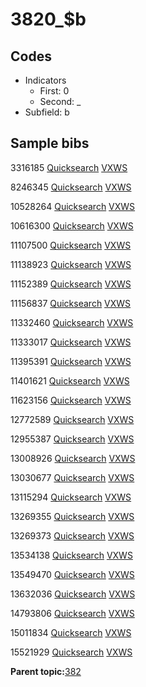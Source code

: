 # 3820\_$b

## Codes

-   Indicators
    -   First: 0
    -   Second: \_
-   Subfield: b

## Sample bibs

3316185 [Quicksearch](https://search.library.yale.edu/catalog/3316185) [VXWS](http://prodorbis.library.yale.edu:7014/vxws/GetHoldingsService?bibId=3316185)

8246345 [Quicksearch](https://search.library.yale.edu/catalog/8246345) [VXWS](http://prodorbis.library.yale.edu:7014/vxws/GetHoldingsService?bibId=8246345)

10528264 [Quicksearch](https://search.library.yale.edu/catalog/10528264) [VXWS](http://prodorbis.library.yale.edu:7014/vxws/GetHoldingsService?bibId=10528264)

10616300 [Quicksearch](https://search.library.yale.edu/catalog/10616300) [VXWS](http://prodorbis.library.yale.edu:7014/vxws/GetHoldingsService?bibId=10616300)

11107500 [Quicksearch](https://search.library.yale.edu/catalog/11107500) [VXWS](http://prodorbis.library.yale.edu:7014/vxws/GetHoldingsService?bibId=11107500)

11138923 [Quicksearch](https://search.library.yale.edu/catalog/11138923) [VXWS](http://prodorbis.library.yale.edu:7014/vxws/GetHoldingsService?bibId=11138923)

11152389 [Quicksearch](https://search.library.yale.edu/catalog/11152389) [VXWS](http://prodorbis.library.yale.edu:7014/vxws/GetHoldingsService?bibId=11152389)

11156837 [Quicksearch](https://search.library.yale.edu/catalog/11156837) [VXWS](http://prodorbis.library.yale.edu:7014/vxws/GetHoldingsService?bibId=11156837)

11332460 [Quicksearch](https://search.library.yale.edu/catalog/11332460) [VXWS](http://prodorbis.library.yale.edu:7014/vxws/GetHoldingsService?bibId=11332460)

11333017 [Quicksearch](https://search.library.yale.edu/catalog/11333017) [VXWS](http://prodorbis.library.yale.edu:7014/vxws/GetHoldingsService?bibId=11333017)

11395391 [Quicksearch](https://search.library.yale.edu/catalog/11395391) [VXWS](http://prodorbis.library.yale.edu:7014/vxws/GetHoldingsService?bibId=11395391)

11401621 [Quicksearch](https://search.library.yale.edu/catalog/11401621) [VXWS](http://prodorbis.library.yale.edu:7014/vxws/GetHoldingsService?bibId=11401621)

11623156 [Quicksearch](https://search.library.yale.edu/catalog/11623156) [VXWS](http://prodorbis.library.yale.edu:7014/vxws/GetHoldingsService?bibId=11623156)

12772589 [Quicksearch](https://search.library.yale.edu/catalog/12772589) [VXWS](http://prodorbis.library.yale.edu:7014/vxws/GetHoldingsService?bibId=12772589)

12955387 [Quicksearch](https://search.library.yale.edu/catalog/12955387) [VXWS](http://prodorbis.library.yale.edu:7014/vxws/GetHoldingsService?bibId=12955387)

13008926 [Quicksearch](https://search.library.yale.edu/catalog/13008926) [VXWS](http://prodorbis.library.yale.edu:7014/vxws/GetHoldingsService?bibId=13008926)

13030677 [Quicksearch](https://search.library.yale.edu/catalog/13030677) [VXWS](http://prodorbis.library.yale.edu:7014/vxws/GetHoldingsService?bibId=13030677)

13115294 [Quicksearch](https://search.library.yale.edu/catalog/13115294) [VXWS](http://prodorbis.library.yale.edu:7014/vxws/GetHoldingsService?bibId=13115294)

13269355 [Quicksearch](https://search.library.yale.edu/catalog/13269355) [VXWS](http://prodorbis.library.yale.edu:7014/vxws/GetHoldingsService?bibId=13269355)

13269373 [Quicksearch](https://search.library.yale.edu/catalog/13269373) [VXWS](http://prodorbis.library.yale.edu:7014/vxws/GetHoldingsService?bibId=13269373)

13534138 [Quicksearch](https://search.library.yale.edu/catalog/13534138) [VXWS](http://prodorbis.library.yale.edu:7014/vxws/GetHoldingsService?bibId=13534138)

13549470 [Quicksearch](https://search.library.yale.edu/catalog/13549470) [VXWS](http://prodorbis.library.yale.edu:7014/vxws/GetHoldingsService?bibId=13549470)

13632036 [Quicksearch](https://search.library.yale.edu/catalog/13632036) [VXWS](http://prodorbis.library.yale.edu:7014/vxws/GetHoldingsService?bibId=13632036)

14793806 [Quicksearch](https://search.library.yale.edu/catalog/14793806) [VXWS](http://prodorbis.library.yale.edu:7014/vxws/GetHoldingsService?bibId=14793806)

15011834 [Quicksearch](https://search.library.yale.edu/catalog/15011834) [VXWS](http://prodorbis.library.yale.edu:7014/vxws/GetHoldingsService?bibId=15011834)

15521929 [Quicksearch](https://search.library.yale.edu/catalog/15521929) [VXWS](http://prodorbis.library.yale.edu:7014/vxws/GetHoldingsService?bibId=15521929)

**Parent topic:**[382](../../tags/382/382.md)

